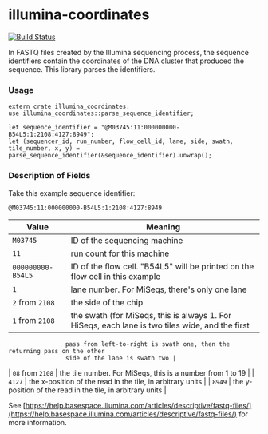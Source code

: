 # illumina-coordinates

[![Build Status](https://travis-ci.org/jimrybarski/illumina-coordinates.svg?branch=master)](https://travis-ci.org/jimrybarski/illumina-coordinates)

In FASTQ files created by the Illumina sequencing process, the sequence identifiers contain the coordinates of the DNA
cluster that produced the sequence. This library parses the identifiers.

### Usage

```
extern crate illumina_coordinates;
use illumina_coordinates::parse_sequence_identifier;

let sequence_identifier = "@M03745:11:000000000-B54L5:1:2108:4127:8949";
let (sequencer_id, run_number, flow_cell_id, lane, side, swath, tile_number, x, y) = parse_sequence_identifier(&sequence_identifier).unwrap();

```

### Description of Fields

Take this example sequence identifier:

`@M03745:11:000000000-B54L5:1:2108:4127:8949`

| Value | Meaning |
| --- | --- |
| `M03745` | ID of the sequencing machine |
| `11` | run count for this machine |
| `000000000-B54L5` | ID of the flow cell. "B54L5" will be printed on the flow cell in this example |
| `1` | lane number. For MiSeqs, there's only one lane |
| `2` from `2108` | the side of the chip |
| `1` from `2108` | the swath (for MiSeqs, this is always 1. For HiSeqs, each lane is two tiles wide, and the first
                    pass from left-to-right is swath one, then the returning pass on the other
                    side of the lane is swath two |
| `08` from `2108` | the tile number. For MiSeqs, this is a number from 1 to 19 |
| `4127` | the x-position of the read in the tile, in arbitrary units |
| `8949` | the y-position of the read in the tile, in arbitrary units |

See [https://help.basespace.illumina.com/articles/descriptive/fastq-files/](https://help.basespace.illumina.com/articles/descriptive/fastq-files/) for more information.
